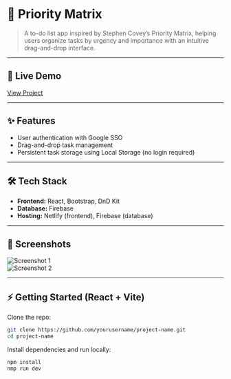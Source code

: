 # 📌 Priority Matrix

> A to-do list app inspired by Stephen Covey’s Priority Matrix, helping users organize tasks by urgency and importance with an intuitive drag-and-drop interface. 

---

## 🚀 Live Demo  
[View Project](https://priority-matrix.netlify.app/)

---

## ✨ Features  
- User authentication with Google SSO
- Drag-and-drop task management 
- Persistent task storage using Local Storage (no login required)

---

## 🛠️ Tech Stack  
- **Frontend:** React, Bootstrap, DnD Kit
- **Database:** Firebase 
- **Hosting:** Netlify (frontend), Firebase (database)  

---

## 📸 Screenshots  
![Screenshot 1](link-to-screenshot.png)  
![Screenshot 2](link-to-screenshot.png)  

---

## ⚡ Getting Started (React + Vite)

Clone the repo:  
```bash
git clone https://github.com/yourusername/project-name.git
cd project-name
```

Install dependencies and run locally:
```bash
npm install
nmp run dev
```
